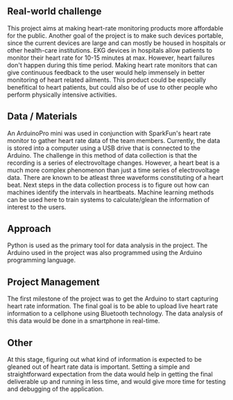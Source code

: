 ## Real-world challenge
This project aims at making heart-rate monitoring products more affordable for the public. Another goal of the project is to make such devices portable, since the current devices are large and can mostly be housed in hospitals or other health-care institutions. EKG devices in hospitals allow patients to monitor their heart rate for 10-15 minutes at max. However, heart failures don't happen during this time period. Making heart rate monitors that can give continuous feedback to the user would help immensely in better monitoring of heart related ailments.
This product could be especially benefitical to heart patients, but could also be of use to other people who perform physically intensive activities.

## Data / Materials
An ArduinoPro mini was used in conjunction with SparkFun's heart rate monitor to gather heart rate data of the team members. Currently, the data is stored into a computer using a USB drive that is connected to the Arduino.
The challenge in this method of data collection is that the recording is a series of electrovoltage changes. However, a heart beat is a much more complex phenomenon than just a time series of electrovoltage data. There are known to be atleast three waveforms constituting of a heart beat. Next steps in the data collection process is to figure out how can machines identify the intervals in heartbeats. Machine learning methods can be used here to train systems to calculate/glean the information of interest to the users.

## Approach
Python is used as the primary tool for data analysis in the project. The Arduino used in the project was also programmed using the Arduino programming language.

## Project Management
The first milestone of the project was to get the Arduino to start capturing heart rate information. The final goal is to be able to upload live heart rate information to a cellphone using Bluetooth technology. The data analysis of this data would be done in a smartphone in real-time.

## Other
At this stage, figuring out what kind of information is expected to be gleaned out of heart rate data is important. Setting a simple and straightforward expectation from the data would help in getting the final deliverable up and running in less time, and would give more time for testing and debugging of the application.
